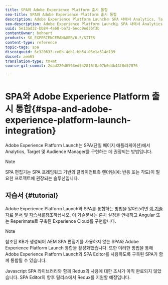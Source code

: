 ```yaml
---
title: SPA와 Adobe Experience Platform 출시 통합
seo-title: SPA와 Adobe Experience Platform 출시 통합
description: Adobe Experience Platform Launch는 SPA 내에서 Analytics, Target 및 Audience Manager를 구현하는 데 권장되는 방법입니다.
seo-description: Adobe Experience Platform Launch는 SPA 내에서 Analytics, Target 및 Audience Manager를 구현하는 데 권장되는 방법입니다.
uuid: 5e13ad32-bb84-4a60-ba72-6ecc9ed36f3b
contentOwner: bohnert
products: SG_EXPERIENCEMANAGER/6.5/SITES
content-type: reference
topic-tags: spa
discoiquuid: 6c320633-ce0b-4eb1-bb54-05e1a514d139
docset: aem65
translation-type: tm+mt
source-git-commit: 2dad220d6593ed542816f8a97b0d4b44f0d57876

---
```



# SPA와 Adobe Experience Platform 출시 통합{#spa-and-adobe-experience-platform-launch-integration}

Adobe Experience Platform Launch는 SPA(단일 페이지 애플리케이션)에서 Analytics, Target 및 Audience Manager를 구현하는 데 권장되는 방법입니다.

>[!NOTE]
>
>SPA 편집기는 SPA 프레임워크 기반의 클라이언트측 렌더링(예: 반응 또는 각도)이 필요한 프로젝트에 권장되는 솔루션입니다.

## 자습서 {#tutorial}

Adobe Experience Platform Launch와 SPA를 통합하는 방법을 알아보려면 [이 기술 자료 문서 및 자습서를](https://helpx.adobe.com/experience-manager/kt/integration/using/launch-reference-architecture-SPA-tutorial-implement.html)참조하십시오. 이 기술문서는 론치 설정을 안내하고 Angular 또는 Reperimate로 구축된 Experience Cloud를 구현합니다.

>[!NOTE]
>
>참조된 KB가 생성되어 AEM SPA 편집기를 사용하지 않는 SPA와 Adobe Experience Platform Launch 통합을 활성화했습니다. 또한 이러한 방법을 통해 Adobe Experience Platform Launch와 SPA Editor를 사용하도록 구축된 SPA가 함께 통합될 수 있습니다.
>
>Javascript SPA 라이브러리와 함께 Redux의 사용에 대한 조사가 아직 완료되지 않았습니다. SPA Editor의 향후 릴리스에서 Redux를 지원할 예정입니다.
